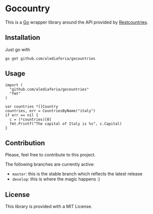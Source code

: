 # Gocountry
This is a [Go](golang.org) wrapper library around the API provided by [Restcountries](restcountries.eu).

## Installation
Just go with

`go get github.com/alediaferia/gocountries`

## Usage

```golang
import (
  "github.com/alediaferia/gocountries"
  "fmt"
)

var countries *[]Country
countries, err = CountriesByName("italy")
if err == nil {
  c = (*countries)[0]
  fmt.Printf("The capital of Italy is %s", c.Capital)
}
```

## Contribution
Please, feel free to contribute to this project.

The following branches are currently active:

* ``master``: this is the stable branch which reflects the latest release
* ``develop``: this is where the magic happens :)

## License
This library is provided with a MIT License.
